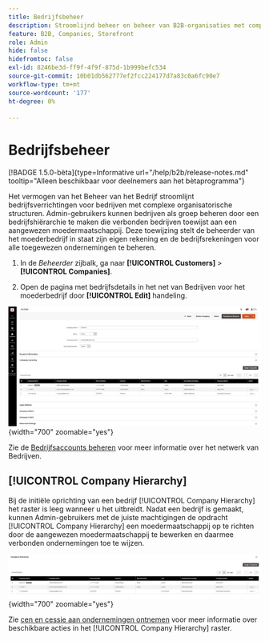 ```yaml
---
title: Bedrijfsbeheer
description: Stroomlijnd beheer en beheer van B2B-organisaties met complexe operationele modellen.
feature: B2B, Companies, Storefront
role: Admin
hide: false
hidefromtoc: false
exl-id: 8246be3d-ff9f-4f9f-875d-1b999befc534
source-git-commit: 10b01db562777ef2fcc224177d7a83c0a6fc90e7
workflow-type: tm+mt
source-wordcount: '177'
ht-degree: 0%

---
```


# Bedrijfsbeheer

[!BADGE 1.5.0-bèta]{type=Informative url="/help/b2b/release-notes.md" tooltip="Alleen beschikbaar voor deelnemers aan het bètaprogramma"}

Het vermogen van het Beheer van het Bedrijf stroomlijnt bedrijfsverrichtingen voor bedrijven met complexe organisatorische structuren. Admin-gebruikers kunnen bedrijven als groep beheren door een bedrijfshiërarchie te maken die verbonden bedrijven toewijst aan een aangewezen moedermaatschappij. Deze toewijzing stelt de beheerder van het moederbedrijf in staat zijn eigen rekening en de bedrijfsrekeningen voor alle toegewezen ondernemingen te beheren.

1. In de _Beheerder_ zijbalk, ga naar **[!UICONTROL Customers]** > **[!UICONTROL Companies]**.

1. Open de pagina met bedrijfsdetails in het net van Bedrijven voor het moederbedrijf door **[!UICONTROL Edit]** handeling.

![Companies Grid](./assets/company-detail-view.png){width="700" zoomable="yes"}

Zie de [Bedrijfsaccounts beheren](account-company-manage.md) voor meer informatie over het netwerk van Bedrijven.

## [!UICONTROL Company Hierarchy]

Bij de initiële oprichting van een bedrijf [!UICONTROL Company Hierarchy] het raster is leeg wanneer u het uitbreidt. Nadat een bedrijf is gemaakt, kunnen Admin-gebruikers met de juiste machtigingen de opdracht [!UICONTROL Company Hierarchy] een moedermaatschappij op te richten door de aangewezen moedermaatschappij te bewerken en daarmee verbonden ondernemingen toe te wijzen.

![Hiërarchieraster voor bedrijven](./assets/company-hierarchy-grid.png){width="700" zoomable="yes"}

Zie [cen en cessie aan ondernemingen ontnemen](assign-companies.md) voor meer informatie over beschikbare acties in het [!UICONTROL Company Hierarchy] raster.
